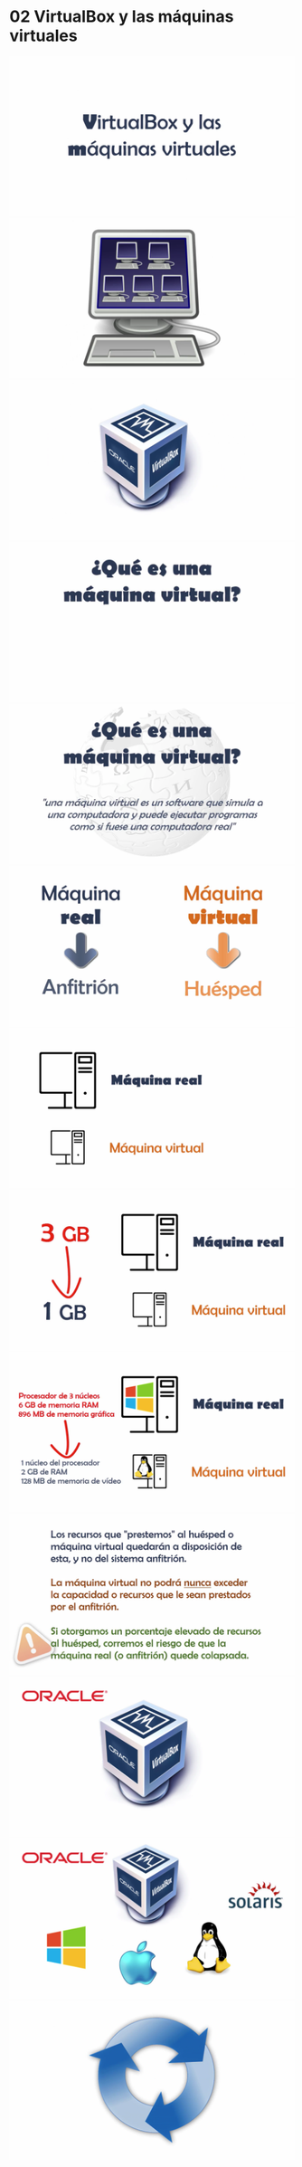 # 02 VirtualBox y las máquinas virtuales

<img src="images/02-02.png">
<img src="images/02-03.png">
<img src="images/02-04.png">
<img src="images/02-05.png">
<img src="images/02-06.png">
<img src="images/02-07.png">
<img src="images/02-08.png">
<img src="images/02-09.png">
<img src="images/02-10.png">
<img src="images/02-11.png">
<img src="images/02-12.png">
<img src="images/02-13.png">
<img src="images/02-14.png">
